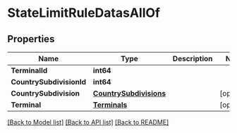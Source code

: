 # StateLimitRuleDatasAllOf

## Properties

Name | Type | Description | Notes
------------ | ------------- | ------------- | -------------
**TerminalId** | **int64** |  | 
**CountrySubdivisionId** | **int64** |  | 
**CountrySubdivision** | [**CountrySubdivisions**](CountrySubdivisions.md) |  | [optional] 
**Terminal** | [**Terminals**](Terminals.md) |  | [optional] 

[[Back to Model list]](../README.md#documentation-for-models) [[Back to API list]](../README.md#documentation-for-api-endpoints) [[Back to README]](../README.md)


